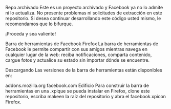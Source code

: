 Repo archivado
Este es un proyecto archivado y Facebook ya no lo admite ni lo actualiza. No presente problemas ni solicitudes de extracción en este repositorio. Si desea continuar desarrollando este código usted mismo, le recomendamos que lo bifurque.

¡Proceda y sea valiente!

Barra de herramientas de Facebook Firefox
La barra de herramientas de Facebook le permite compartir con sus amigos mientras navega en cualquier lugar de la web: reciba notificaciones, comparta contenido, cargue fotos y actualice su estado sin importar dónde se encuentre.

Descargando
Las versiones de la barra de herramientas están disponibles en:

addons.mozilla.org
facebook.com
Edificio
Para construir la barra de herramientas en una .xpique se pueda instalar en Firefox, clone este repositorio, escriba makeen la raíz del repositorio y abra el facebook.xpicon Firefox.

